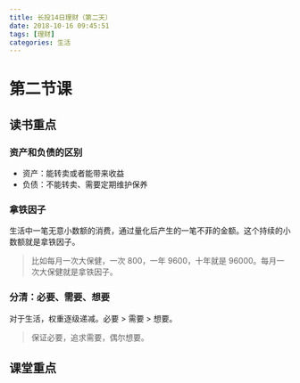 ```yaml
---
title: 长投14日理财（第二天）
date: 2018-10-16 09:45:51
tags: [理财]
categories: 生活
---
```


# 第二节课

## 读书重点

### 资产和负债的区别

* 资产：能转卖或者能带来收益
* 负债：不能转卖、需要定期维护保养

### 拿铁因子

生活中一笔无意小数额的消费，通过量化后产生的一笔不菲的金额。这个持续的小数额就是拿铁因子。
> 比如每月一次大保健，一次 800，一年 9600，十年就是 96000。每月一次大保健就是拿铁因子。

### 分清：必要、需要、想要

对于生活，权重逐级递减。必要 > 需要 > 想要。
> 保证必要，追求需要，偶尔想要。

## 课堂重点
